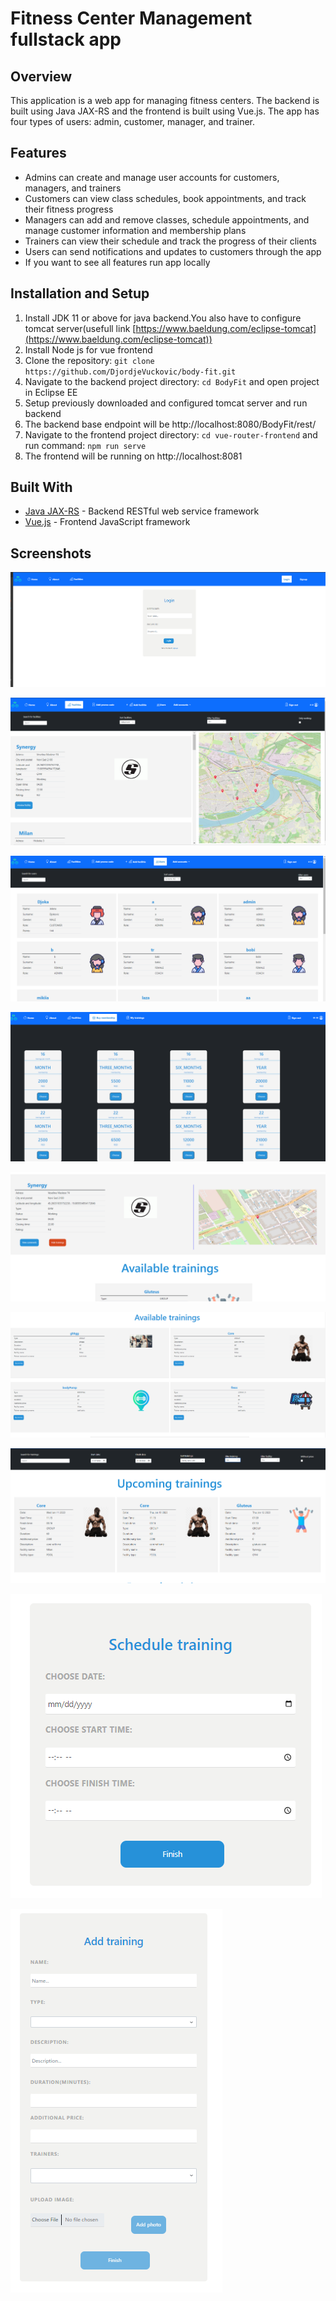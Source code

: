 # Fitness Center Management fullstack app

## Overview

This application is a web app for managing fitness centers. The backend is built using Java JAX-RS and the frontend is built using Vue.js. The app has four types of users: admin, customer, manager, and trainer.

## Features

- Admins can create and manage user accounts for customers, managers, and trainers
- Customers can view class schedules, book appointments, and track their fitness progress
- Managers can add and remove classes, schedule appointments, and manage customer information and membership plans
- Trainers can view their schedule and track the progress of their clients
- Users can send notifications and updates to customers through the app
- If you want to see all features run app locally

## Installation and Setup

1. Install JDK 11 or above for java backend.You also have to configure tomcat server(usefull link [https://www.baeldung.com/eclipse-tomcat](https://www.baeldung.com/eclipse-tomcat))
2. Install Node js for vue frontend
3. Clone the repository: `git clone https://github.com/DjordjeVuckovic/body-fit.git`
4. Navigate to the backend project directory: `cd BodyFit` and open project in Eclipse EE
5. Setup previously downloaded and configured tomcat server and run backend
6. The backend base endpoint will be  http://localhost:8080/BodyFit/rest/
7. Navigate to the frontend project directory: `cd vue-router-frontend` and run command: `npm run serve`
8. The frontend will be running on http://localhost:8081

## Built With

- [Java JAX-RS](https://jax-rs.java.net/) - Backend RESTful web service framework
- [Vue.js](https://vuejs.org/) - Frontend JavaScript framework

## Screenshots
![Screenshot of my project](screenshots/Screenshot_1.png)

![Screenshot of my project](screenshots/Screenshot_2.png)

![Screenshot of my project](screenshots/Screenshot_3.png)

![Screenshot of my project](screenshots/Screenshot_4.png)

![Screenshot of my project](screenshots/Screenshot_5.png)

![Screenshot of my project](screenshots/Screenshot_6.png)

![Screenshot of my project](screenshots/Screenshot_8.png)

![Screenshot of my project](screenshots/Screenshot_7.png)

![Screenshot of my project](screenshots/Screenshot_9.png)
